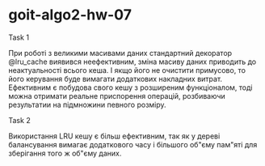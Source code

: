 # goit-algo2-hw-07


Task 1

При роботі з великими масивами даних стандартний декоратор @lru_cache виявився неефективним, зміна масиву даних приводить до неактуальності всього кеша. І якщо його не очистити примусово, то його керування буде вимагати додаткових накладних витрат.
Ефективним є побудова свого кешу з розширеним функціоналом, тоді можна отримати реальне приспорення операцій, розбиваючи результатии на підмножини певного розміру.

Task 2

Використання LRU кешу є більш ефективним, так як у дереві балансування вимагає додаткового часу і більшого об"єму пам"яті для зберігання того ж об"єму даних.